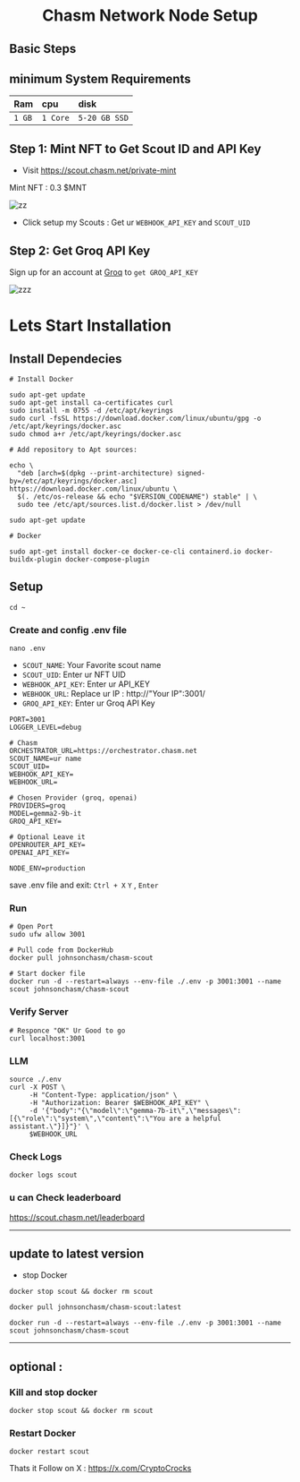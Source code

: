 <h1 align="center">  Chasm Network Node Setup

## Basic Steps 

## minimum System Requirements
| Ram | cpu     | disk                      |
| :-------- | :------- | :-------------------------------- |
| `1 GB`      | `1 Core` | `5-20 GB SSD` |

## Step 1: Mint NFT to Get Scout ID and API Key 
- Visit https://scout.chasm.net/private-mint

Mint NFT : 0.3 $MNT

![zz](https://github.com/user-attachments/assets/5eeee414-875e-4061-8d89-884b2a2dc7f3)


- Click setup my Scouts : Get ur `WEBHOOK_API_KEY` and `SCOUT_UID` 

## Step 2: Get Groq API Key

Sign up for an account at [Groq](https://console.groq.com/keys) to `get GROQ_API_KEY`

![zzz](https://github.com/user-attachments/assets/e5f07363-8e26-4651-8a11-9624ceec4199)



# Lets Start Installation

##  Install Dependecies

```console
# Install Docker

sudo apt-get update
sudo apt-get install ca-certificates curl
sudo install -m 0755 -d /etc/apt/keyrings
sudo curl -fsSL https://download.docker.com/linux/ubuntu/gpg -o /etc/apt/keyrings/docker.asc
sudo chmod a+r /etc/apt/keyrings/docker.asc

# Add repository to Apt sources:

echo \
  "deb [arch=$(dpkg --print-architecture) signed-by=/etc/apt/keyrings/docker.asc] https://download.docker.com/linux/ubuntu \
  $(. /etc/os-release && echo "$VERSION_CODENAME") stable" | \
  sudo tee /etc/apt/sources.list.d/docker.list > /dev/null

sudo apt-get update

# Docker

sudo apt-get install docker-ce docker-ce-cli containerd.io docker-buildx-plugin docker-compose-plugin
```

## Setup

```console
cd ~
```

### Create and config .env file
```console
nano .env
```

- `SCOUT_NAME`: Your Favorite scout name
- `SCOUT_UID`: Enter ur NFT UID
- `WEBHOOK_API_KEY`: Enter ur API_KEY 
- `WEBHOOK_URL`: Replace ur IP : http://"Your IP":3001/
- `GROQ_API_KEY`: Enter ur Groq API Key

  
```console
PORT=3001
LOGGER_LEVEL=debug

# Chasm
ORCHESTRATOR_URL=https://orchestrator.chasm.net
SCOUT_NAME=ur name
SCOUT_UID=
WEBHOOK_API_KEY=
WEBHOOK_URL=

# Chosen Provider (groq, openai)
PROVIDERS=groq
MODEL=gemma2-9b-it
GROQ_API_KEY=

# Optional Leave it 
OPENROUTER_API_KEY=
OPENAI_API_KEY=

NODE_ENV=production
```
save .env file and exit: `Ctrl + X`  `Y` , `Enter`

### Run

```console
# Open Port
sudo ufw allow 3001

# Pull code from DockerHub
docker pull johnsonchasm/chasm-scout

# Start docker file
docker run -d --restart=always --env-file ./.env -p 3001:3001 --name scout johnsonchasm/chasm-scout
```

### Verify Server

```console
# Responce "OK" Ur Good to go
curl localhost:3001
```

### LLM

```console
source ./.env
curl -X POST \
     -H "Content-Type: application/json" \
     -H "Authorization: Bearer $WEBHOOK_API_KEY" \
     -d '{"body":"{\"model\":\"gemma-7b-it\",\"messages\":[{\"role\":\"system\",\"content\":\"You are a helpful assistant.\"}]}"}' \
     $WEBHOOK_URL
```

### Check Logs

```console
docker logs scout
```

### u can Check leaderboard
https://scout.chasm.net/leaderboard

--------------------------------------------------------------------------------------------------------------------------------------------------

## update to latest version 

- stop Docker
```console
docker stop scout && docker rm scout
```

```console
docker pull johnsonchasm/chasm-scout:latest
```
```console
docker run -d --restart=always --env-file ./.env -p 3001:3001 --name scout johnsonchasm/chasm-scout
```

--------------------------------------------------------------------------------------------------------------------------------

## optional :
### Kill and stop docker
```console
docker stop scout && docker rm scout
```


###  Restart Docker
```console
docker restart scout
```

Thats it
Follow on  X : https://x.com/CryptoCrocks
